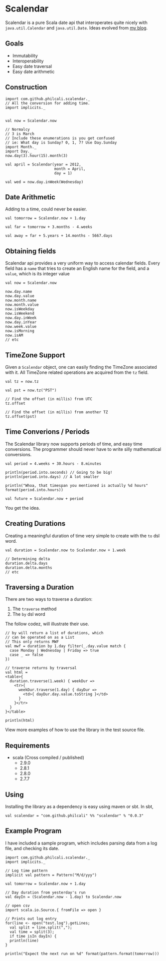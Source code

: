 # Scalendar

Scalendar is a pure Scala date api that interoperates quite nicely with
`java.util.Calendar` and `java.util.Date`. Ideas evolved from [my blog].

## Goals

  * Immutability
  * Interoperability
  * Easy date traversal
  * Easy date arithmetic

## Construction

    import com.github.philcali.scalendar._
    // All the conversion for adding time.
    import implicits._  


    val now = Scalendar.now

    // Normalcy
    // 3 is March
    // Include these enumerations is you get confused
    // ie: What day is Sunday? 0, 1, 7? Use Day.Sunday
    import Month._
    import Day._
    now.day(3).hour(15).month(3)

    val april = Scalendar(year = 2012,
                          month = April,
                          day = 1)

    val wed = now.day.inWeek(Wednesday)

## Date Arithmetic

Adding to a time, could never be easier.

    val tomorrow = Scalendar.now + 1.day

    val far = tomorrow + 3.months - 4.weeks

    val away = far + 5.years + 14.months - 5667.days

## Obtaining fields

Scalendar api provides a very uniform way to access calendar fields.
Every field has a `name` that tries to create an English name for the
field, and a `value`, which is its integer value

    val now = Scalendar.now

    now.day.name
    now.day.value
    now.month.name
    now.month.value
    now.isWeekday
    now.isWeekend
    now.day.inWeek
    now.day.inYear
    now.week.value
    now.isMorning
    now.isAM
    // etc

## TimeZone Support

Given a `Scalendar` object, one can easily finding the TimeZone associated
with it. All TimeZone related operations are acquired from the `tz` field.

    val tz = now.tz
   
    val pst = now.tz("PST")

    // Find the offset (in millis) from UTC
    tz.offset

    // Find the offset (in millis) from another TZ
    tz.offset(pst)    

## Time Converions / Periods

The Scalendar library now supports periods of time, and easy time conversions.
The programmer should never have to write silly mathematical conversions.

    val period = 4.weeks + 30.hours - 8.minutes

    println(period.into.seconds) // Going to be big!
    println(period.into.days) // A lot smaller
   
    println("Whoa, that timespan you mentioned is actually %d hours" format(period.into.hours))
 
    val future = Scalendar.now + period

You get the idea.

## Creating Durations

Creating a meaningful duration of time very simple to create with 
the `to` dsl word.

    val duration = Scalendar.now to Scalendar.now + 1.week

    // Determining delta 
    duration.delta.days
    duration.delta.months
    // etc

## Traversing a Duration

There are two ways to traverse a duration:

  1. The `traverse` method
  2. The `by` dsl word

  The follow codez, will illustrate their use.

    // by will return a list of durations, which
    // can be operated on as a List
    // This only returns MWF
    val mwf = duration by 1.day filter(_.day.value match {
      case Monday | Wednesday | Friday => true
      case _ => false
    })

    // traverse returns by traversal
    val html = 
    <table>{
      duration.traverse(1.week) { weekDur =>
        <tr>{
          weekDur.traverse(1.day) { dayDur =>
            <td>{ dayDur.day.value.toString }</td>
          }
        }</tr>
      }
    }</table>

    println(html)

View more examples of how to use the library in the test source file.

## Requirements

  * scala (Cross compiled / published)
    * 2.9.0 
    * 2.8.1 
    * 2.8.0
    * 2.7.7

## Using

Installing the library as a dependency is easy using maven or sbt. In sbt,

    val scalendar = "com.github.philcali" %% "scalendar" % "0.0.3"

## Example Program

I have included a sample program, which includes parsing data from a
log file, and checking its date.

    import com.github.philcali.scalendar._
    import implicits._

    // Log time pattern
    implicit val pattern = Pattern("M/d/yyy")

    val tomorrow = Scalendar.now + 1.day

    // Day duration from yesterday's run 
    val dayIn = (Scalendar.now - 1.day) to Scalendar.now

    // open csv
    import scala.io.Source.{ fromFile => open }

    // Prints out log entry 
    for(line <- open("test.log").getLines;
      val split = line.split(",");
      val time = split(3);
      if time isIn dayIn) {
      println(line)
    }

    println("Expect the next run on %d" format(pattern.format(tomorrow)))


[my blog]: http://philcalicode.blogspot.com/
